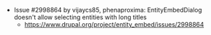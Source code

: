 * Issue #2998864 by vijaycs85, phenaproxima: EntityEmbedDialog doesn't allow selecting entities with long titles
  * https://www.drupal.org/project/entity_embed/issues/2998864
